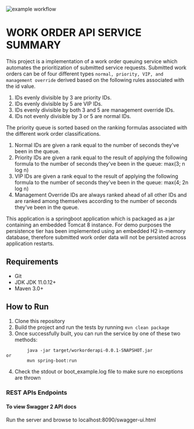 ![example workflow](https://img.shields.io/github/workflow/status/nhanby/3a1fb4202f203a43474838e83f2e414bdd535ead13f8b2d416611d0c4de0a7d1/work-order-service-ci-pipeline)

# WORK ORDER API SERVICE SUMMARY
This project is a implementation of a work order queuing service which automates the prioritization of submitted service requests. Submitted work orders can be of four different types `normal, priority, VIP, and management override` derived based on the following rules associated with the id value.

1. IDs evenly divisible by 3 are priority IDs.
2. IDs evenly divisible by 5 are VIP IDs.
3. IDs evenly divisible by both 3 and 5 are management override IDs.
4. IDs not evenly divisible by 3 or 5 are normal IDs.

The priority queue is sorted based on the ranking formulas associated with the different work order classifications.

1. Normal IDs are given a rank equal to the number of seconds they've been in the queue.
2. Priority IDs are given a rank equal to the result of applying the following formula to the number of seconds they've been in the queue:
max(3; n log n)
3. VIP IDs are given a rank equal to the result of applying the following formula to the number of seconds they've been in the queue:
max(4; 2n log n)
4. Management Override IDs are always ranked ahead of all other IDs and are ranked among themselves according to the number of seconds they've been in the queue.

This application is a springboot application which is packaged as a jar containing an embedded Tomcat 8 instance. For demo purposes the persistence tier has been implemented using an embedded H2 in-memory database, therefore submitted work order data will not be persisted across application restarts. 

## Requirements
* Git
* JDK JDK 11.0.12+
* Maven 3.0+

## How to Run 
1. Clone this repository 
2. Build the project and run the tests by running ```mvn clean package```
3. Once successfully built, you can run the service by one of these two methods:
```
   	    java -jar target/workorderapi-0.0.1-SNAPSHOT.jar
or
        mvn spring-boot:run
```
4. Check the stdout or boot_example.log file to make sure no exceptions are thrown

### REST APIs Endpoints

#### To view Swagger 2 API docs
Run the server and browse to localhost:8090/swagger-ui.html
